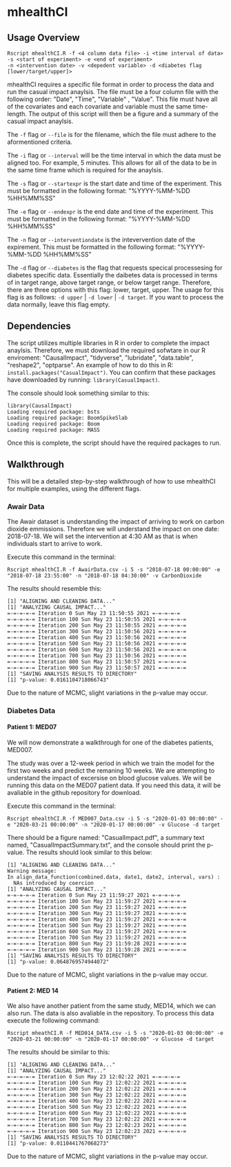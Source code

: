 # mhealthCI


## Usage Overview

```
Rscript mhealthCI.R -f <4 column data file> -i <time interval of data> -s <start of experiment> -e <end of experiment> 
-n <intervention date> -v <depedent variable> -d <diabetes flag [lower/target/upper]>
```

mhealthCI requires a specific file format in order to process the data and run the casual impact anaylsis. The file must be a four column file with the following order: "Date", "Time", "Variable" , "Value". This file must have all of the covariates and each covariate and variable must the same time-length. The output of this script will then be a figure and a summary of the casual impact anaylsis. 

The `-f` flag or `--file` is for the filename, which the file must adhere to the aformentioned criteria. 

The `-i` flag or `--interval` will be the time interval in which the data must be aligned too. For example, 5 minutes. This allows for all of the data to be in the same time frame which is required for the anaylsis. 

The `-s` flag or `--startexpr` is the start date and time of the experiment. This must be formatted in the following format: "%YYYY-%MM-%DD %HH%MM%SS"

The `-e` flag or `--endexpr` is the end date and time of the experiment. This must be formatted in the following format: "%YYYY-%MM-%DD %HH%MM%SS"

The `-n` flag or `--interventiondate` is the intevervention date of the expirement. This must be formatted in the following format: "%YYYY-%MM-%DD %HH%MM%SS"

The `-d` flag or `--diabetes` is the flag that requests specical processesing for diabetes specific data. Essentially the daibetes data is processed in terms of in target range, above target range, or below target range. Therefore, there are three options with this flag: lower, target, upper. The usage for this flag is as follows: `-d upper` |  `-d lower` |  `-d target`. If you want to process the data normally, leave this flag empty. 


## Dependencies

The script utilizes multiple libraries in R in order to complete the impact anaylsis. Therefore, we must download the required sofwtare in our R enviroment: "CausalImpact", "tidyverse", "lubridate", "data.table", "reshape2", "optparse". An example of how to do this in R: `install.packages("CasualImpact")`. You can confirm that these packages have downloaded by running: `library(CasualImpact)`.

The console should look something similar to this: 
```
library(CausalImpact)
Loading required package: bsts
Loading required package: BoomSpikeSlab
Loading required package: Boom
Loading required package: MASS
```

Once this is complete, the script should have the required packages to run. 

## Walkthrough

This will be a detailed step-by-step walkthrough of how to use mhealthCI for multiple examples, using the different flags. 

### Awair Data 

The Awair dataset is understanding the impact of arriving to work on carbon dioxide emmissions. Therefore we will understand the impact on one date: 2018-07-18. We will set the intervention at 4:30 AM as that is when individuals start to arrive to work. 

Execute this command in the terminal: 
```
Rscript mhealthCI.R -f AwairData.csv -i 5 -s "2018-07-18 00:00:00" -e "2018-07-18 23:55:00" -n "2018-07-18 04:30:00" -v CarbonDioxide
```

The results should resemble this: 

```
[1] "ALIGNING AND CLEANING DATA..."
[1] "ANALYZING CAUSAL IMPACT..."
=-=-=-=-= Iteration 0 Sun May 23 11:50:55 2021 =-=-=-=-=
=-=-=-=-= Iteration 100 Sun May 23 11:50:55 2021 =-=-=-=-=
=-=-=-=-= Iteration 200 Sun May 23 11:50:55 2021 =-=-=-=-=
=-=-=-=-= Iteration 300 Sun May 23 11:50:56 2021 =-=-=-=-=
=-=-=-=-= Iteration 400 Sun May 23 11:50:56 2021 =-=-=-=-=
=-=-=-=-= Iteration 500 Sun May 23 11:50:56 2021 =-=-=-=-=
=-=-=-=-= Iteration 600 Sun May 23 11:50:56 2021 =-=-=-=-=
=-=-=-=-= Iteration 700 Sun May 23 11:50:56 2021 =-=-=-=-=
=-=-=-=-= Iteration 800 Sun May 23 11:50:57 2021 =-=-=-=-=
=-=-=-=-= Iteration 900 Sun May 23 11:50:57 2021 =-=-=-=-=
[1] "SAVING ANALYSIS RESULTS TO DIRECTORY"
[1] "p-value: 0.0161104718066743"
```

Due to the nature of MCMC, slight variations in the p-value may occur.


### Diabetes Data 

#### Patient 1: MED07

We will now demonstrate a walkthrough for one of the diabetes patients, MED007. 

The study was over a 12-week period in which we train the model for the first two weeks and predict the remaning 10 weeks. We are attempting to understand the impact of excersise on blood glucose values. We will be running this data on the MED07 patient data. If you need this data, it will be avaliable in the github repository for download. 

Execute this command in the terminal: 
```
Rscript mhealthCI.R -f MED007_Data.csv -i 5 -s "2020-01-03 00:00:00" -e "2020-03-21 00:00:00" -n "2020-01-17 00:00:00" -v Glucose -d target
```

There should be a figure named: "CasualImpact.pdf", a summary text named, "CasualImpactSummary.txt", and the console should print the p-value. The results should look similar to this below: 

```
[1] "ALIGNING AND CLEANING DATA..."
Warning message:
In align_data_function(combined.data, date1, date2, interval, vars) :
  NAs introduced by coercion
[1] "ANALYZING CAUSAL IMPACT..."
=-=-=-=-= Iteration 0 Sun May 23 11:59:27 2021 =-=-=-=-=
=-=-=-=-= Iteration 100 Sun May 23 11:59:27 2021 =-=-=-=-=
=-=-=-=-= Iteration 200 Sun May 23 11:59:27 2021 =-=-=-=-=
=-=-=-=-= Iteration 300 Sun May 23 11:59:27 2021 =-=-=-=-=
=-=-=-=-= Iteration 400 Sun May 23 11:59:27 2021 =-=-=-=-=
=-=-=-=-= Iteration 500 Sun May 23 11:59:27 2021 =-=-=-=-=
=-=-=-=-= Iteration 600 Sun May 23 11:59:27 2021 =-=-=-=-=
=-=-=-=-= Iteration 700 Sun May 23 11:59:27 2021 =-=-=-=-=
=-=-=-=-= Iteration 800 Sun May 23 11:59:28 2021 =-=-=-=-=
=-=-=-=-= Iteration 900 Sun May 23 11:59:28 2021 =-=-=-=-=
[1] "SAVING ANALYSIS RESULTS TO DIRECTORY"
[1] "p-value: 0.0648769574944072"
```
Due to the nature of MCMC, slight variations in the p-value may occur.

#### Patient 2: MED 14

We also have another patient from the same study, MED14, which we can also run. The data is also avaliable in the repository. To process this data execute the following command: 
```
Rscript mheathCI.R -f MED014_DATA.csv -i 5 -s "2020-01-03 00:00:00" -e "2020-03-21 00:00:00" -n "2020-01-17 00:00:00" -v Glucose -d target
```

The results should be similar to this: 
```
[1] "ALIGNING AND CLEANING DATA..."
[1] "ANALYZING CAUSAL IMPACT..."
=-=-=-=-= Iteration 0 Sun May 23 12:02:22 2021 =-=-=-=-=
=-=-=-=-= Iteration 100 Sun May 23 12:02:22 2021 =-=-=-=-=
=-=-=-=-= Iteration 200 Sun May 23 12:02:22 2021 =-=-=-=-=
=-=-=-=-= Iteration 300 Sun May 23 12:02:22 2021 =-=-=-=-=
=-=-=-=-= Iteration 400 Sun May 23 12:02:22 2021 =-=-=-=-=
=-=-=-=-= Iteration 500 Sun May 23 12:02:22 2021 =-=-=-=-=
=-=-=-=-= Iteration 600 Sun May 23 12:02:22 2021 =-=-=-=-=
=-=-=-=-= Iteration 700 Sun May 23 12:02:22 2021 =-=-=-=-=
=-=-=-=-= Iteration 800 Sun May 23 12:02:23 2021 =-=-=-=-=
=-=-=-=-= Iteration 900 Sun May 23 12:02:23 2021 =-=-=-=-=
[1] "SAVING ANALYSIS RESULTS TO DIRECTORY"
[1] "p-value: 0.0110441767068273"
```

Due to the nature of MCMC, slight variations in the p-value may occur.

 
 
